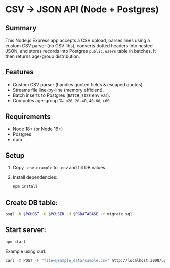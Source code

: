 # CSV → JSON API (Node + Postgres)

## Summary
This Node.js Express app accepts a CSV upload, parses lines using a custom CSV parser (no CSV libs), converts dotted headers into nested JSON, and stores records into Postgres `public.users` table in batches. It then returns age-group distribution.

## Features
- Custom CSV parser (handles quoted fields & escaped quotes).  
- Streams file line-by-line (memory efficient).  
- Batch inserts to Postgres (`BATCH_SIZE` env var).  
- Computes age-group %: `<20`, `20-40`, `40-60`, `>60`.  

## Requirements
- Node 18+ (or Node 16+)  
- Postgres  
- npm  

## Setup
1. Copy `.env.example` to `.env` and fill DB values.  
2. Install dependencies:

   ```bash
   npm install
## Create DB table:
```bash
psql -h $PGHOST -U $PGUSER -d $PGDATABASE -f migrate.sql
```

## Start server:
```bash
npm start
```

Example using curl:
```bash
curl -X POST -F "file=@sample_data/sample.csv" http://localhost:3000/upload
```


